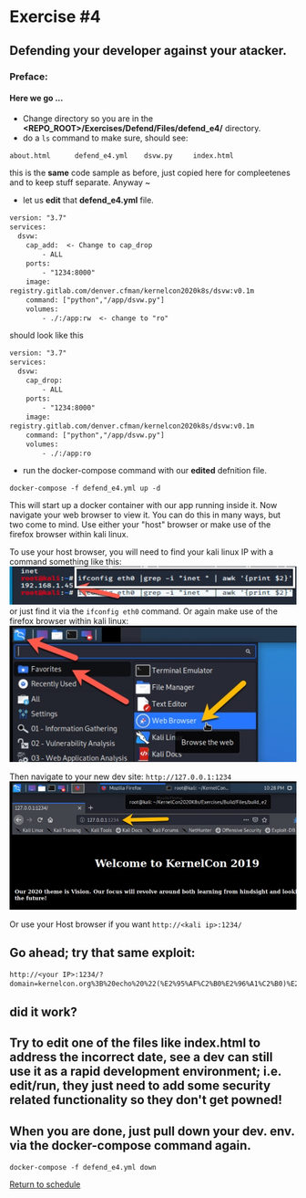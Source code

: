 # Exercise #4

## Defending your developer against your atacker.

### Preface: 

#### Here we go ...

- Change directory so you are in the __<REPO_ROOT>/Exercises/Defend/Files/defend_e4/__ directory.
- do a ```ls``` command to make sure, should see:
```
about.html      defend_e4.yml    dsvw.py     index.html
```
this is the __same__ code sample as before, just copied here for compleetenes and to keep stuff separate. Anyway ~
- let us __edit__ that __defend_e4.yml__ file.
```
version: "3.7"
services:
  dsvw:
    cap_add:  <- Change to cap_drop
        - ALL
    ports:
        - "1234:8000"
    image: registry.gitlab.com/denver.cfman/kernelcon2020k8s/dsvw:v0.1m
    command: ["python","/app/dsvw.py"]
    volumes:
        - ./:/app:rw  <- change to "ro"
```
should look like this
```
version: "3.7"
services:
  dsvw:
    cap_drop:
        - ALL
    ports:
        - "1234:8000"
    image: registry.gitlab.com/denver.cfman/kernelcon2020k8s/dsvw:v0.1m
    command: ["python","/app/dsvw.py"]
    volumes:
        - ./:/app:ro
```

- run the docker-compose command with our __edited__ defnition file.
```
docker-compose -f defend_e4.yml up -d
```
This will start up a docker container with our app running inside it. Now navigate your web browser to view it.
You can do this in many ways, but two come to mind. Use either your "host" browser or make use of the firefox browser within kali linux.

To use your host browser, you will need to find your kali linux IP with a command something like this:
![ifconfig eth0](Files/images/kali_ifconfig.jpg)
or just find it via the ```ifconfig eth0``` command.
Or again make use of the firefox browser within kali linux:
![kali firefox](Files/images/kali_firefox.jpg)

Then navigate to your new dev site: ```http://127.0.0.1:1234```
![kali firefox](Files/images/kali_e2_site.jpg)

Or use your Host browser if you want ```http://<kali ip>:1234/```

## Go ahead; try that same exploit:
```
http://<your IP>:1234/?domain=kernelcon.org%3B%20echo%20%22(%E2%95%AF%C2%B0%E2%96%A1%C2%B0)%E2%95%AF%EF%B8%B5%20%E2%94%BB%E2%94%81%E2%94%BB%22%20%3E%20app%2Fabout.html
```
## did it work?
## Try to edit one of the files like __index.html__ to address the incorrect date, see a dev can still use it as a rapid development environment; i.e. edit/run, they just need to add some security related functionality so they don't get powned!

## When you are done, just pull down your dev. env. via the __docker-compose__ command again.
```
docker-compose -f defend_e4.yml down
```

[Return to schedule](../../Docs/SCHEDULE.md)
